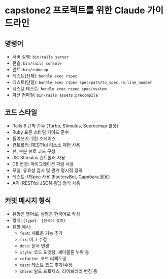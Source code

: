 # capstone2 프로젝트를 위한 Claude 가이드라인

## 명령어
- 서버 실행: `bin/rails server`
- 콘솔: `bin/rails console`
- 린트: `bin/rubocop`
- 테스트(전체): `bundle exec rspec`
- 테스트(단일): `bundle exec rspec spec/path/to_spec.rb:line_number`
- 시스템 테스트: `bundle exec rspec spec/system`
- 자산 컴파일: `bin/rails assets:precompile`

## 코드 스타일
- Rails 8 규칙 준수 (Turbo, Stimulus, Sourcemap 활용)
- Ruby 표준 스타일 가이드 준수
- 들여쓰기: 2칸 스페이스
- 컨트롤러: RESTful 리소스 패턴 사용
- 뷰: 부분 뷰로 코드 구성
- JS: Stimulus 컨트롤러 사용
- DB 변경: 마이그레이션 파일 사용
- 모델: 유효성 검사 및 관계 명시적 정의
- 테스트: RSpec 사용 (FactoryBot, Capybara 활용)
- API: RESTful JSON 응답 형식 사용

## 커밋 메시지 형식
- 유형은 영어로, 설명은 한국어로 작성
- 형식: `{type}: {한국어 설명}`
- 유형 예시:
  - `feat`: 새로운 기능 추가
  - `fix`: 버그 수정
  - `docs`: 문서 변경
  - `style`: 코드 포맷팅, 세미콜론 누락 등
  - `refactor`: 코드 리팩토링
  - `test`: 테스트 코드 추가/수정
  - `chore`: 빌드 프로세스, 라이브러리 변경 등